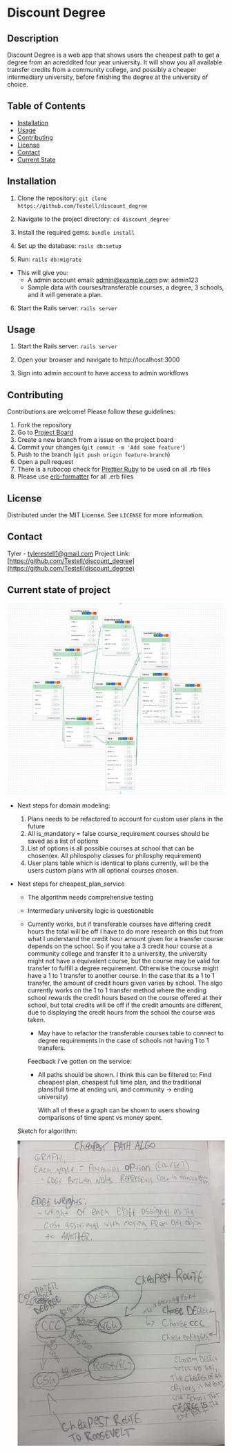 # Discount Degree

## Description
Discount Degree is a web app that shows users the cheapest path to get a degree from an acreddited four year university.
It will show you all available transfer credits from a community college, and possibly a cheaper intermediary university, before finishing the degree at the university of choice. 

## Table of Contents
- [Installation](#installation)
- [Usage](#usage)
- [Contributing](#contributing)
- [License](#license)
- [Contact](#contact)
- [Current State](#current-state-of-project)

## Installation

1. Clone the repository:
`git clone https://github.com/Testell/discount_degree`

2. Navigate to the project directory:
`cd discount_degree`

3. Install the required gems:
`bundle install`

4. Set up the database:
`rails db:setup`

5. Run:
`rails db:migrate`
  - This will give you:
    - A admin account email: admin@example.com pw: admin123
    - Sample data with courses/transferable courses, a degree, 3 schools, and it will generate a plan.

6. Start the Rails server:
`rails server`

## Usage

1. Start the Rails server:
`rails server`

2. Open your browser and navigate to http://localhost:3000

3. Sign into admin account to have access to admin workflows

## Contributing

Contributions are welcome! Please follow these guidelines:

1. Fork the repository
2. Go to [Project Board](https://github.com/users/Testell/projects/2/views/1)
3. Create a new branch from a issue on the project board
4. Commit your changes (`git commit -m 'Add some feature'`)
5. Push to the branch (`git push origin feature-branch`)
6. Open a pull request
7. There is a rubocop check for [Prettier Ruby](https://github.com/prettier/plugin-ruby) to be used on all .rb files
8. Please use [erb-formatter](https://github.com/nebulab/erb-formatter) for all .erb files

## License
Distributed under the MIT License. See `LICENSE` for more information.

## Contact

Tyler - [tylerestell1@gmail.com](mailto:tylerestell1@gmail.com)
Project Link: [https://github.com/Testell/discount_degree](https://github.com/Testell/discount_degree)

## Current state of project
![ERD](image-1.png)

- Next steps for domain modeling:
  1. Plans needs to be refactored to account for custom user plans in the future
  2. All is_mandatory = false course_requirement courses should be saved as a list of options
  3. List of options is all possible courses at school that can be chosen(ex. All philospohy classes for philosphy requirement)
  4. User plans table which is identical to plans currently, will be the users custom plans with all optional courses chosen.

- Next steps for cheapest_plan_service
  - The algorithm needs comprehensive testing

  - Intermediary university logic is questionable

  - Currently works, but if transferable courses have differing credit hours the total will be off
        I have to do more research on this but from what I understand the credit hour amount given
        for a transfer course depends on the school. So if you take a 3 credit hour course at a 
        community college and transfer it to a university, the university might not have a equivalent
        course, but the course may be valid for transfer to fulfill a degree requirement. Otherwise the 
        course might have a 1 to 1 transfer to another course. In the case that its a 1 to 1 
        transfer, the amount of credit hours given varies by school. The algo currently works 
        on the 1 to 1 transfer method where the ending school rewards the credit hours based on the course
        offered at their school, but total credits will be off if the credit amounts are
        different, due to displaying the credit hours from the school the course was taken.

    - May have to refactor the transferable courses table to connect to degree requirements
      in the case of schools not having 1 to 1 transfers.

    Feedback i've gotten on the service:

    - All paths should be shown. 
      I think this can be filtered to:
        Find cheapest plan, cheapest full time plan, and the traditional 
        plans(full time at ending uni, and community -> ending university)

      With all of these a graph can be shown to users showing comparisons of time spent vs money spent.




    
  
  Sketch for algorithm:

  ![Alt text](image-2.png)
